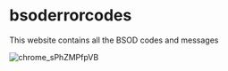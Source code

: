 # bsoderrorcodes
This website contains all the BSOD codes and messages

![chrome_sPhZMPfpVB](https://user-images.githubusercontent.com/36286877/127769772-8ebf5e52-c366-4acd-9943-badbe8f37be9.png)
